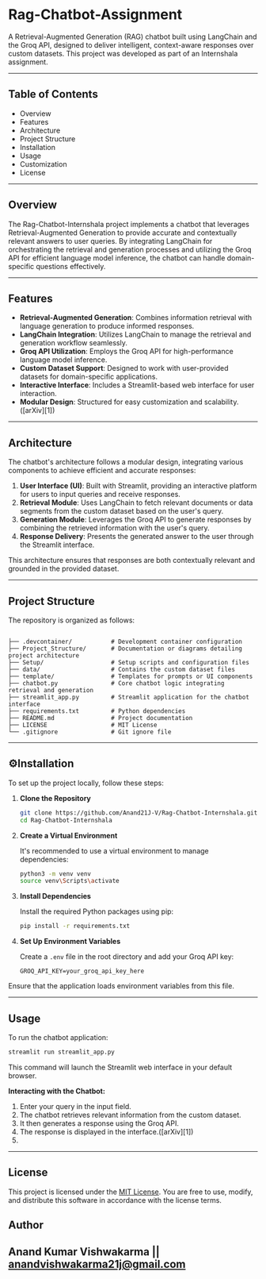 
# Rag-Chatbot-Assignment
A Retrieval-Augmented Generation (RAG) chatbot built using LangChain and the Groq API, designed to deliver intelligent, context-aware responses over custom datasets. This project was developed as part of an Internshala assignment.

---

## Table of Contents

* Overview
* Features
* Architecture
* Project Structure
* Installation
* Usage
* Customization
* License

---

## Overview

The Rag-Chatbot-Internshala project implements a chatbot that leverages Retrieval-Augmented Generation to provide accurate and contextually relevant answers to user queries. By integrating LangChain for orchestrating the retrieval and generation processes and utilizing the Groq API for efficient language model inference, the chatbot can handle domain-specific questions effectively.

---

## Features

* **Retrieval-Augmented Generation**: Combines information retrieval with language generation to produce informed responses.
* **LangChain Integration**: Utilizes LangChain to manage the retrieval and generation workflow seamlessly.
* **Groq API Utilization**: Employs the Groq API for high-performance language model inference.
* **Custom Dataset Support**: Designed to work with user-provided datasets for domain-specific applications.
* **Interactive Interface**: Includes a Streamlit-based web interface for user interaction.
* **Modular Design**: Structured for easy customization and scalability.([arXiv][1])

---

## Architecture

The chatbot's architecture follows a modular design, integrating various components to achieve efficient and accurate responses:

1. **User Interface (UI)**: Built with Streamlit, providing an interactive platform for users to input queries and receive responses.
2. **Retrieval Module**: Uses LangChain to fetch relevant documents or data segments from the custom dataset based on the user's query.
3. **Generation Module**: Leverages the Groq API to generate responses by combining the retrieved information with the user's query.
4. **Response Delivery**: Presents the generated answer to the user through the Streamlit interface.

This architecture ensures that responses are both contextually relevant and grounded in the provided dataset.

---

## Project Structure

The repository is organized as follows:

```

├── .devcontainer/           # Development container configuration
├── Project_Structure/       # Documentation or diagrams detailing project architecture
├── Setup/                   # Setup scripts and configuration files
├── data/                    # Contains the custom dataset files
├── template/                # Templates for prompts or UI components
├── chatbot.py               # Core chatbot logic integrating retrieval and generation
├── streamlit_app.py         # Streamlit application for the chatbot interface
├── requirements.txt         # Python dependencies
├── README.md                # Project documentation
├── LICENSE                  # MIT License
└── .gitignore               # Git ignore file
```



---

## ⚙Installation

To set up the project locally, follow these steps:

1. **Clone the Repository**

   ```bash
   git clone https://github.com/Anand21J-V/Rag-Chatbot-Internshala.git
   cd Rag-Chatbot-Internshala
   ```



2. **Create a Virtual Environment**

   It's recommended to use a virtual environment to manage dependencies:

   ```bash
   python3 -m venv venv
   source venv\Scripts\activate
   ```



3. **Install Dependencies**

   Install the required Python packages using pip:

   ```bash
   pip install -r requirements.txt
   ```



4. **Set Up Environment Variables**

   Create a `.env` file in the root directory and add your Groq API key:

   ```env
   GROQ_API_KEY=your_groq_api_key_here
   ```



Ensure that the application loads environment variables from this file.

---

## Usage

To run the chatbot application:

```bash
streamlit run streamlit_app.py
```



This command will launch the Streamlit web interface in your default browser.

**Interacting with the Chatbot:**

1. Enter your query in the input field.
2. The chatbot retrieves relevant information from the custom dataset.
3. It then generates a response using the Groq API.
4. The response is displayed in the interface.([arXiv][1])
5. 
---

## License

This project is licensed under the [MIT License](LICENSE). You are free to use, modify, and distribute this software in accordance with the license terms.

## Author

Anand Kumar Vishwakarma || anandvishwakarma21j@gmail.com 
---

